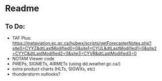 # Readme

## To Do:
- TAF Plus: https://metaviation.ec.gc.ca/hubwx/scripts/getForecasterNotes.php?site0=CYYZ&dtLastModified0=0&site1=CYUL&dtLastModified1=0&site2=CYYC&dtLastModified2=0&site3=CYVR&dtLastModified3=0
- NOTAM Viewer code
- PIREPs, SIGMETs, AIRMETs (using dd.weather.gc.ca/)
- extra product charts (HLTs, SIGWXs, etc)
- thunderstorm outlooks?
